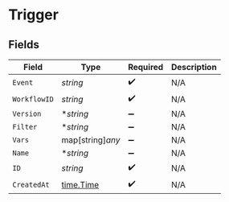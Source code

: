 # Trigger


## Fields

| Field                                     | Type                                      | Required                                  | Description                               |
| ----------------------------------------- | ----------------------------------------- | ----------------------------------------- | ----------------------------------------- |
| `Event`                                   | *string*                                  | :heavy_check_mark:                        | N/A                                       |
| `WorkflowID`                              | *string*                                  | :heavy_check_mark:                        | N/A                                       |
| `Version`                                 | **string*                                 | :heavy_minus_sign:                        | N/A                                       |
| `Filter`                                  | **string*                                 | :heavy_minus_sign:                        | N/A                                       |
| `Vars`                                    | map[string]*any*                          | :heavy_minus_sign:                        | N/A                                       |
| `Name`                                    | **string*                                 | :heavy_minus_sign:                        | N/A                                       |
| `ID`                                      | *string*                                  | :heavy_check_mark:                        | N/A                                       |
| `CreatedAt`                               | [time.Time](https://pkg.go.dev/time#Time) | :heavy_check_mark:                        | N/A                                       |